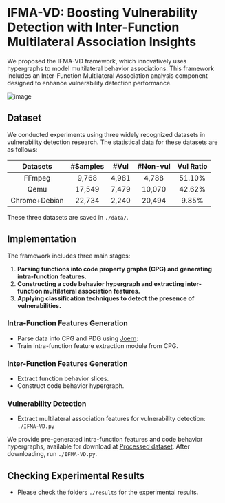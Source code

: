 # IFMA-VD: Boosting Vulnerability Detection with Inter-Function Multilateral Association Insights

We proposed the IFMA-VD framework, which innovatively uses hypergraphs to model multilateral behavior associations. This framework includes an Inter-Function Multilateral Association analysis component designed to enhance vulnerability detection performance.

![image](![image](https://github.com/user-attachments/assets/e88778df-351c-4c87-a9b2-945648c14abe))


## Dataset

We conducted experiments using three widely recognized datasets in vulnerability detection research. The statistical data for these datasets are as follows:

|     Datasets     |  #Samples  |  #Vul   |  #Non-vul  |  Vul Ratio  |
|:----------------:|:----------:|:-------:|:----------:|:-----------:|
|      FFmpeg      |   9,768    |  4,981  |   4,788    |   51.10%    |
|       Qemu       |   17,549   |  7,479  |   10,070   |   42.62%    |
|  Chrome+Debian   |   22,734   |  2,240  |   20,494   |    9.85%    |

These three datasets are saved in `./data/`.

## Implementation

The framework includes three main stages:
1. **Parsing functions into code property graphs (CPG) and generating intra-function features.**
2. **Constructing a code behavior hypergraph and extracting inter-function multilateral association features.**
3. **Applying classification techniques to detect the presence of vulnerabilities.**

### Intra-Function Features Generation
- Parse data into CPG and PDG using [Joern](https://github.com/joernio/joern):
- Train intra-function feature extraction module from CPG.

### Inter-Function Features Generation
- Extract function behavior slices.
- Construct code behavior hypergraph.

### Vulnerability Detection
- Extract multilateral association features for vulnerability detection: `./IFMA-VD.py`

We provide pre-generated intra-function features and code behavior hypergraphs, available for download at [Processed dataset](https://drive.google.com/file/d/1e2QyEppFSOpOOWaXXFbTkIPYj3f4hDVK/view?usp=drive_link). After downloading, run `./IFMA-VD.py`.

## Checking Experimental Results

- Please check the folders `./results` for the experimental results.
